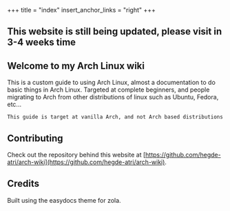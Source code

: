 +++
title = "index"
insert_anchor_links = "right"
+++

## This website is still being updated, please visit in 3-4 weeks time

## Welcome to my Arch Linux wiki

This is a custom guide to using Arch Linux, almost a documentation to do basic things in Arch Linux. Targeted at complete beginners,
and people migrating to Arch from other distributions of linux such as Ubuntu, Fedora, etc...

`This guide is target at vanilla Arch, and not Arch based distributions`

## Contributing

Check out the repository behind this website at [https://github.com/hegde-atri/arch-wiki](https://github.com/hegde-atri/arch-wiki).

## Credits

Built using the easydocs theme for zola.
